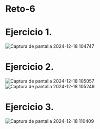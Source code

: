 # Reto-6

# Ejercicio 1.

![Captura de pantalla 2024-12-18 104747](https://github.com/user-attachments/assets/d48def4c-1622-4310-9b93-d472c93a5efc)

# Ejercicio 2.

![Captura de pantalla 2024-12-18 105057](https://github.com/user-attachments/assets/a754c466-3820-4592-8e62-43d3833a2f3a)    ![Captura de pantalla 2024-12-18 105249](https://github.com/user-attachments/assets/54670e0b-15fd-4f35-b51c-497d0a1e8c8f)

# Ejercicio 3.


![Captura de pantalla 2024-12-18 110409](https://github.com/user-attachments/assets/242ef5fc-5881-46b2-92cd-4d525313519d)
